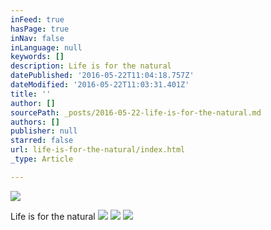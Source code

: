 ```yaml
---
inFeed: true
hasPage: true
inNav: false
inLanguage: null
keywords: []
description: Life is for the natural
datePublished: '2016-05-22T11:04:18.757Z'
dateModified: '2016-05-22T11:03:31.401Z'
title: ''
author: []
sourcePath: _posts/2016-05-22-life-is-for-the-natural.md
authors: []
publisher: null
starred: false
url: life-is-for-the-natural/index.html
_type: Article

---
```

![](https://the-grid-user-content.s3-us-west-2.amazonaws.com/e2453072-25f1-4800-abfb-76d05f909473.jpg)

Life is for the natural
![](https://the-grid-user-content.s3-us-west-2.amazonaws.com/8582a16d-3634-4e6e-aab1-0ed6f6b4466e.jpg)
![](https://the-grid-user-content.s3-us-west-2.amazonaws.com/f130c8c9-9c31-4668-961d-7200e4b7bc8c.jpg)
![](https://the-grid-user-content.s3-us-west-2.amazonaws.com/27f461f7-fa4c-4807-98d1-45cc9eddb919.jpg)